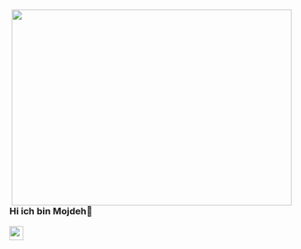  # <img src="https://cdnb.artstation.com/p/assets/images/images/028/991/999/original/anna-havrylyukh-.gif?1596125112" align="right" width="500" height="350" >
### Hi ich bin Mojdeh👋












[<img width="25" src="https://unpkg.com/simple-icons@v4/icons/linkedin.svg" align="left" />](https://www.linkedin.com/in/mojdehsaadatpour/) 
